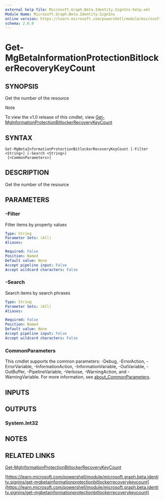 ```yaml
---
external help file: Microsoft.Graph.Beta.Identity.SignIns-help.xml
Module Name: Microsoft.Graph.Beta.Identity.SignIns
online version: https://learn.microsoft.com/powershell/module/microsoft.graph.beta.identity.signins/get-mgbetainformationprotectionbitlockerrecoverykeycount
schema: 2.0.0
---
```


# Get-MgBetaInformationProtectionBitlockerRecoveryKeyCount

## SYNOPSIS
Get the number of the resource

> [!NOTE]
> To view the v1.0 release of this cmdlet, view [Get-MgInformationProtectionBitlockerRecoveryKeyCount](/powershell/module/Microsoft.Graph.Identity.SignIns/Get-MgInformationProtectionBitlockerRecoveryKeyCount?view=graph-powershell-1.0)

## SYNTAX

```
Get-MgBetaInformationProtectionBitlockerRecoveryKeyCount [-Filter <String>] [-Search <String>]
 [<CommonParameters>]
```

## DESCRIPTION
Get the number of the resource

## PARAMETERS

### -Filter
Filter items by property values

```yaml
Type: String
Parameter Sets: (All)
Aliases:

Required: False
Position: Named
Default value: None
Accept pipeline input: False
Accept wildcard characters: False
```

### -Search
Search items by search phrases

```yaml
Type: String
Parameter Sets: (All)
Aliases:

Required: False
Position: Named
Default value: None
Accept pipeline input: False
Accept wildcard characters: False
```

### CommonParameters
This cmdlet supports the common parameters: -Debug, -ErrorAction, -ErrorVariable, -InformationAction, -InformationVariable, -OutVariable, -OutBuffer, -PipelineVariable, -Verbose, -WarningAction, and -WarningVariable. For more information, see [about_CommonParameters](http://go.microsoft.com/fwlink/?LinkID=113216).

## INPUTS

## OUTPUTS

### System.Int32
## NOTES

## RELATED LINKS
[Get-MgInformationProtectionBitlockerRecoveryKeyCount](/powershell/module/Microsoft.Graph.Identity.SignIns/Get-MgInformationProtectionBitlockerRecoveryKeyCount?view=graph-powershell-1.0)

[https://learn.microsoft.com/powershell/module/microsoft.graph.beta.identity.signins/get-mgbetainformationprotectionbitlockerrecoverykeycount](https://learn.microsoft.com/powershell/module/microsoft.graph.beta.identity.signins/get-mgbetainformationprotectionbitlockerrecoverykeycount)


